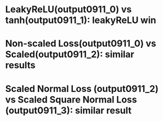 
# LeakyReLU(output0911_0) vs tanh(output0911_1): leakyReLU win
# Non-scaled  Loss(output0911_0) vs Scaled(output0911_2): similar results
# Scaled Normal Loss (output0911_2) vs Scaled Square Normal Loss (output0911_3): similar result